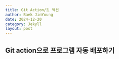 ```yaml
---
title: Git Action/깃 액션
author: Baek JinYoung
date: 2024-12-20
category: Jekyll
layout: post
---
```


Git action으로 프로그램 자동 배포하기
-

